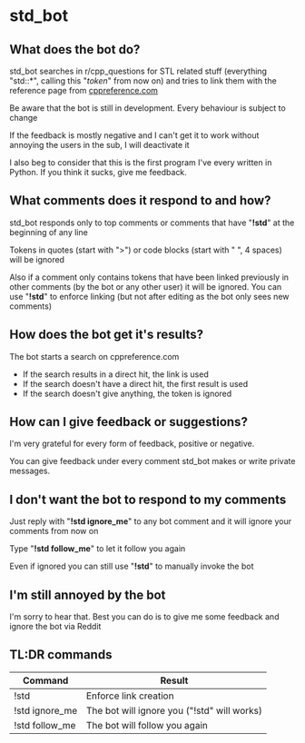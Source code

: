 # std_bot

## What does the bot do?
std_bot searches in r/cpp_questions for STL related stuff (everything "std::\*", calling this "*token*" from now on) and tries to link them with the reference page from [cppreference.com](https://en.cppreference.com/w/)

Be aware that the bot is still in development. Every behaviour is subject to change

If the feedback is mostly negative and I can't get it to work without annoying the users in the sub, I will deactivate it

I also beg to consider that this is the first program I've every written in Python. If you think it sucks, give me feedback.

## What comments does it respond to and how?

std_bot responds only to top comments or comments that have "**!std**" at the beginning of any line

Tokens in quotes (start with ">") or code blocks (start with "    ", 4 spaces) will be ignored

Also if a comment only contains tokens that have been linked previously in other comments (by the bot or any other user) it will be ignored. You can use "**!std**" to enforce linking (but not after editing as the bot only sees new comments)

## How does the bot get it's results?

The bot starts a search on cppreference.com

- If the search results in a direct hit, the link is used
- If the search doesn't have a direct hit, the first result is used
- If the search doesn't give anything, the token is ignored

## How can I give feedback or suggestions?

I'm very grateful for every form of feedback, positive or negative.

You can give feedback under every comment std_bot makes or write private messages.

## I don't want the bot to respond to my comments

Just reply with "**!std ignore_me**" to any bot comment and it will ignore your comments from now on

Type "**!std follow_me**" to let it follow you again

Even if ignored you can still use "**!std**" to manually invoke the bot

## I'm still annoyed by the bot

I'm sorry to hear that. Best you can do is to give me some feedback and ignore the bot via Reddit

## TL:DR commands

| Command        | Result                                      |
| -------------- | ------------------------------------------- |
| !std           | Enforce link creation                       |
| !std ignore_me | The bot will ignore you ("!std" will works) |
| !std follow_me | The bot will follow you again               |

